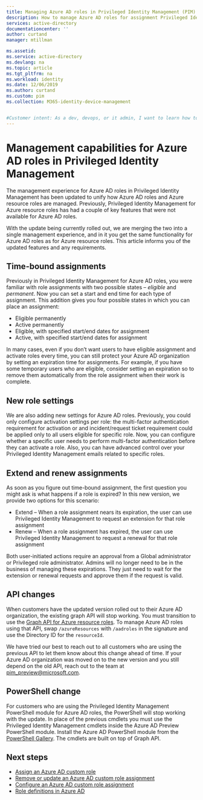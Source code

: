 ```yaml
---
title: Managing Azure AD roles in Privileged Identity Management (PIM) | Microsoft Docs
description: How to manage Azure AD roles for assignment Privileged Identity Management (PIM)
services: active-directory
documentationcenter: ''
author: curtand
manager: mtillman

ms.assetid: 
ms.service: active-directory
ms.devlang: na
ms.topic: article
ms.tgt_pltfrm: na
ms.workload: identity
ms.date: 12/06/2019
ms.author: curtand
ms.custom: pim 
ms.collection: M365-identity-device-management


#Customer intent: As a dev, devops, or it admin, I want to learn how to manage Azure AD roles, so that I can grant access to resources using new capabilities.
---
```


# Management capabilities for Azure AD roles in Privileged Identity Management

The management experience for Azure AD roles in Privileged Identity Management has been updated to unify how Azure AD roles and Azure resource roles are managed. Previously, Privileged Identity Management for Azure resource roles has had a couple of key features that were not available for Azure AD roles.

With the update being currently rolled out, we are merging the two into a single management experience, and in it you get the same functionality for Azure AD roles as for Azure resource roles. This article informs you of the updated features and any requirements.

## Time-bound assignments

Previously in Privileged Identity Management for Azure AD roles, you were familiar with role assignments with two possible states – *eligible* and *permanent*. Now you can set a start and end time for each type of assignment. This addition gives you four possible states in which you can place an assignment:

- Eligible permanently
- Active permanently
- Eligible, with specified start/end dates for assignment
- Active, with specified start/end dates for assignment

In many cases, even if you don’t want users to have eligible assignment and activate roles every time, you can still protect your Azure AD organization by setting an expiration time for assignments. For example, if you have some temporary users who are eligible, consider setting an expiration so to remove them automatically from the role assignment when their work is complete.

## New role settings

We are also adding new settings for Azure AD roles. Previously, you could only configure activation settings per role: the multi-factor authentication requirement for activation or and incident/request ticket requirement could be applied only to all users eligible for specific role. Now, you can configure whether a specific user needs to perform multi-factor authentication before they can activate a role. Also, you can have advanced control over your Privileged Identity Management emails related to specific roles.

## Extend and renew assignments

As soon as you figure out time-bound assignment, the first question you might ask is what happens if a role is expired? In this new version, we provide two options for this scenario:

- Extend – When a role assignment nears its expiration, the user can use Privileged Identity Management to request an extension for that role assignment
- Renew – When a role assignment has expired, the user can use Privileged Identity Management to request a renewal for that role assignment

Both user-initiated actions require an approval from a Global administrator or Privileged role administrator. Admins will no longer need to be in the business of managing these expirations. They just need to wait for the extension or renewal requests and approve them if the request is valid.

## API changes

When customers have the updated version rolled out to their Azure AD organization, the existing graph API will stop working. You must transition to use the [Graph API for Azure resource roles](https://docs.microsoft.com/graph/api/resources/privilegedidentitymanagement-resources?view=graph-rest-beta). To manage Azure AD roles using that API, swap `/azureResources` with `/aadroles` in the signature and use the Directory ID for the `resourceId`.

We have tried our best to reach out to all customers who are using the previous API to let them know about this change ahead of time. If your Azure AD organization was moved on to the new version and you still depend on the old API, reach out to the team at pim_preview@microsoft.com.

## PowerShell change

For customers who are using the Privileged Identity Management PowerShell module for Azure AD roles, the PowerShell will stop working with the update. In place of the previous cmdlets you must use the Privileged Identity Management cmdlets inside the Azure AD Preview PowerShell module. Install the Azure AD PowerShell module from the [PowerShell Gallery](https://www.powershellgallery.com/packages/AzureADPreview/2.0.0.17). The cmdlets are built on top of Graph API.

## Next steps

- [Assign an Azure AD custom role](azure-ad-custom-roles-assign.md)
- [Remove or update an Azure AD custom role assignment](azure-ad-custom-roles-update-remove.md)
- [Configure an Azure AD custom role assignment](azure-ad-custom-roles-configure.md)
- [Role definitions in Azure AD](../users-groups-roles/directory-assign-admin-roles.md)
